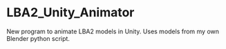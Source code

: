 # LBA2_Unity_Animator
New program to animate LBA2 models in Unity. Uses models from my own Blender python script.
